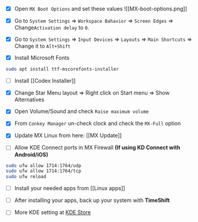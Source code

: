 - [x] Open `MX Boot Options`  and set these values
![[MX-boot-options.png]]

- [x] Go to `System Settings` => `Workspace Bahavior` => `Screen Edges` => Change`Activation delay` to `0`. 

- [x] Go to `System Settings` => `Input Devices` => `Layouts` => `Main Shortcuts` => Change it to `Alt+Shift`

- [x] Install Microsoft Fonts
```bash
sudo apt install ttf-mscorefonts-installer
```
- [ ] Install [[Codex Installer]]

- [x] Change Star Menu layout => Right click on Start menu => Show Alternatives

- [x] Open Volume/Sound and check `Raise maximum volume`

- [x] From `Conkey Manager` un-check clock and check the `MX-Full` option

- [x] Update MX Linux from here: [[MX Update]]

- [ ] Allow KDE Connect ports in MX Firewall **(If using KD Connect with Android/iOS)**
```bash
sudo ufw allow 1714:1764/udp
sudo ufw allow 1714:1764/tcp
sudo ufw reload
```

- [ ] Install your needed apps from [[Linux apps]]

- [ ] After installing your apps, back up your system with **TimeShift**

- [ ] More KDE setting at [KDE Store](https://store.kde.org/browse/)